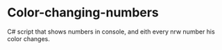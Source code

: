 # Color-changing-numbers
C# script that shows numbers in console, and eith every nrw number his color changes.
